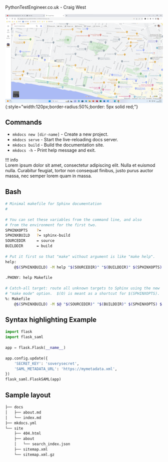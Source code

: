 

PythonTestEngineer.co.uk - Craig West

![Logo](assets/images/logo.png){:style="width:120px;border-radius:50%;border: 5px solid red;"}

## Commands

- `mkdocs new [dir-name]` - Create a new project.
- `mkdocs serve` - Start the live-reloading docs server.
- `mkdocs build` - Build the documentation site.
- `mkdocs -h` - Print help message and exit.

!!! info  
 Lorem ipsum dolor sit amet, consectetur adipiscing elit. Nulla et euismod
nulla. Curabitur feugiat, tortor non consequat finibus, justo purus auctor
massa, nec semper lorem quam in massa.

## Bash

```bash
# Minimal makefile for Sphinx documentation
#

# You can set these variables from the command line, and also
# from the environment for the first two.
SPHINXOPTS    ?=
SPHINXBUILD   ?= sphinx-build
SOURCEDIR     = source
BUILDDIR      = build

# Put it first so that "make" without argument is like "make help".
help:
	@$(SPHINXBUILD) -M help "$(SOURCEDIR)" "$(BUILDDIR)" $(SPHINXOPTS) $(O)

.PHONY: help Makefile

# Catch-all target: route all unknown targets to Sphinx using the new
# "make mode" option.  $(O) is meant as a shortcut for $(SPHINXOPTS).
%: Makefile
	@$(SPHINXBUILD) -M $@ "$(SOURCEDIR)" "$(BUILDDIR)" $(SPHINXOPTS) $(O)


```

## Syntax highlighting Example

```python
import flask
import flask_saml

app = flask.Flask(__name__)

app.config.update({
    'SECRET_KEY': 'soverysecret',
    'SAML_METADATA_URL': 'https://mymetadata.xml',
})
flask_saml.FlaskSAML(app)
```

## Sample layout

```bash
├── docs
│   ├── about.md
│   └── index.md
├── mkdocs.yml
└── site
    ├── 404.html
    ├── about
    │   └── search_index.json
    ├── sitemap.xml
    └── sitemap.xml.gz

```
